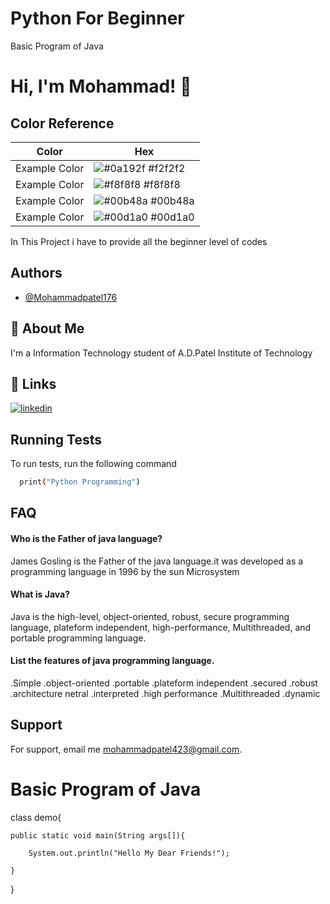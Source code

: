 
# Python For Beginner
Basic Program of Java


# Hi, I'm Mohammad! 👋

## Color Reference

| Color             | Hex                                                                |
| ----------------- | ------------------------------------------------------------------ |
| Example Color | ![#0a192f](https://via.placeholder.com/10/0a192f?text=+) #f2f2f2 |
| Example Color | ![#f8f8f8](https://via.placeholder.com/10/f8f8f8?text=+) #f8f8f8 |
| Example Color | ![#00b48a](https://via.placeholder.com/10/00b48a?text=+) #00b48a |
| Example Color | ![#00d1a0](https://via.placeholder.com/10/00b48a?text=+) #00d1a0 |


In This Project i have to provide all the beginner level of codes 


## Authors

- [@Mohammadpatel176](https://github.com/Mohammadpatel176)


## 🚀 About Me
I'm a Information Technology student of A.D.Patel Institute of Technology


## 🔗 Links

[![linkedin](https://img.shields.io/badge/linkedin-0A66C2?style=for-the-badge&logo=linkedin&logoColor=white)](https://www.linkedin.com/in/mohammadpatel176/)



## Running Tests

To run tests, run the following command

```bash
  print("Python Programming")
```


## FAQ

#### Who is the Father of java language?

James Gosling is the Father of the java language.it was developed
as a programming language in 1996 by the sun Microsystem

#### What is Java?

Java is the high-level, object-oriented, robust, secure programming language,
plateform independent, high-performance, Multithreaded, and portable programming language.

#### List the features of java programming language.

.Simple
.object-oriented
.portable
.plateform independent
.secured
.robust
.architecture netral
.interpreted
.high performance
.Multithreaded
.dynamic

## Support

For support,  email me mohammadpatel423@gmail.com.


# Basic Program of Java


class demo{
   
    public static void main(String args[]){

        System.out.println("Hello My Dear Friends!");
        
    }
}

